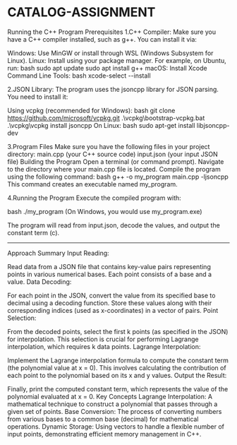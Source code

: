 # CATALOG-ASSIGNMENT

Running the C++ Program
Prerequisites
1.C++ Compiler: Make sure you have a C++ compiler installed, such as g++. You can install it via:

Windows: Use MinGW or install through WSL (Windows Subsystem for Linux).
Linux: Install using your package manager. For example, on Ubuntu, run:
bash
sudo apt update
sudo apt install g++
macOS: Install Xcode Command Line Tools:
bash
xcode-select --install

2.JSON Library: The program uses the jsoncpp library for JSON parsing. You need to install it:

Using vcpkg (recommended for Windows):
bash
git clone https://github.com/microsoft/vcpkg.git
.\vcpkg\bootstrap-vcpkg.bat
.\vcpkg\vcpkg install jsoncpp
On Linux:
bash
sudo apt-get install libjsoncpp-dev

3.Program Files
Make sure you have the following files in your project directory:
main.cpp (your C++ source code)
input.json (your input JSON file)
Building the Program
Open a terminal (or command prompt).
Navigate to the directory where your main.cpp file is located.
Compile the program using the following command:
bash
g++ -o my_program main.cpp -ljsoncpp
This command creates an executable named my_program.

4.Running the Program
Execute the compiled program with:

bash
./my_program
(On Windows, you would use my_program.exe)

The program will read from input.json, decode the values, and output the constant term (c).

************************************************


Approach Summary
Input Reading:

Read data from a JSON file that contains key-value pairs representing points in various numerical bases. Each point consists of a base and a value.
Data Decoding:

For each point in the JSON, convert the value from its specified base to decimal using a decoding function. Store these values along with their corresponding indices (used as x-coordinates) in a vector of pairs.
Point Selection:

From the decoded points, select the first k points (as specified in the JSON) for interpolation. This selection is crucial for performing Lagrange interpolation, which requires k data points.
Lagrange Interpolation:

Implement the Lagrange interpolation formula to compute the constant term (the polynomial value at x = 0). This involves calculating the contribution of each point to the polynomial based on its x and y values.
Output the Result:

Finally, print the computed constant term, which represents the value of the polynomial evaluated at x = 0.
Key Concepts
Lagrange Interpolation: A mathematical technique to construct a polynomial that passes through a given set of points.
Base Conversion: The process of converting numbers from various bases to a common base (decimal) for mathematical operations.
Dynamic Storage: Using vectors to handle a flexible number of input points, demonstrating efficient memory management in C++.
